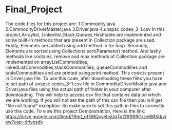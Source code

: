 # Final_Project
The code files for this project are:
1.Commodity.java
2.CommodityDriverMaster.java
3.Driver.java
4.unspsc codes_3-1.csv
In this project,Arraylist, Linkedlist,Stack,Queues,Hashtable are implemented and some built-in methods that are present in Collection package are used. 
Firstly, Elements are added using add method in for loop.
Secondly, Elements are sorted using Collections.sort(Parameter) method.
And lastly methods like contains, remove and max methods of Collection package are implemented on arrayListCommodities, linkedListCommodities,stackCommodities, queueCommodities and tableCommodities and are printed using print method. This code is present in Driver.java file.
To use this code, after downloading these files you have to set path of unspsc codes_3-1.csv file in CommodityDriverMaster.java and Driver.java files using the actual path of folder in your computer after downloading. This will help to access csv file that contains data on which we are working. If you will not set the path of this csv file then you will get "file not found" exception. So make sure to set this path in files to correctly use this code.
To view this project Demonstration, Here is the link:
https://drive.google.com/file/d/1Rmf_ofEMQyvehsUqTdZRf9R9Orze6MXd/view?usp=drivesdk

